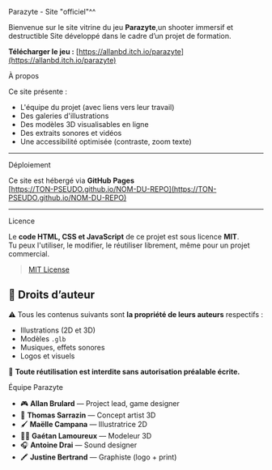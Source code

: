 Parazyte - Site "officiel"^^

Bienvenue sur le site vitrine du jeu **Parazyte**,un shooter immersif et destructible
Site développé dans le cadre d’un projet de formation.

**Télécharger le jeu :** [https://allanbd.itch.io/parazyte](https://allanbd.itch.io/parazyte)

À propos

Ce site présente :
- L'équipe du projet (avec liens vers leur travail)
- Des galeries d'illustrations
- Des modèles 3D visualisables en ligne
- Des extraits sonores et vidéos
- Une accessibilité optimisée (contraste, zoom texte)

---

Déploiement

Ce site est hébergé via **GitHub Pages**  
[https://TON-PSEUDO.github.io/NOM-DU-REPO](https://TON-PSEUDO.github.io/NOM-DU-REPO)

---

Licence

Le **code HTML, CSS et JavaScript** de ce projet est sous licence **MIT**.  
Tu peux l'utiliser, le modifier, le réutiliser librement, même pour un projet commercial.

> [MIT License](LICENSE)



## 🛑 Droits d’auteur

⚠️ Tous les contenus suivants sont **la propriété de leurs auteurs** respectifs :
- Illustrations (2D et 3D)
- Modèles `.glb`
- Musiques, effets sonores
- Logos et visuels

📝 **Toute réutilisation est interdite sans autorisation préalable écrite.**


 Équipe Parazyte

- 🎮 **Allan Brulard** — Project lead, game designer
- 🎨 **Thomas Sarrazin** — Concept artist 3D
- 🖌️ **Maëlle Campana** — Illustratrice 2D
- 🧑‍💻 **Gaétan Lamoureux** — Modeleur 3D
- 🎧 **Antoine Drai** — Sound designer
- 🖍️ **Justine Bertrand** — Graphiste (logo + print)






